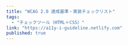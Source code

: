 ```yaml
---
title: "WCAG 2.0 達成基準・実装チェックリスト"
tags:
  - "チェックツール（HTML＋CSS）"
link: "https://a11y-i-guideline.netlify.com"
published: true
---
```

